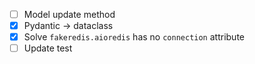  - [ ] Model update method
 - [x] Pydantic -> dataclass
 - [x] Solve `fakeredis.aioredis` has no `connection` attribute
 - [ ] Update test